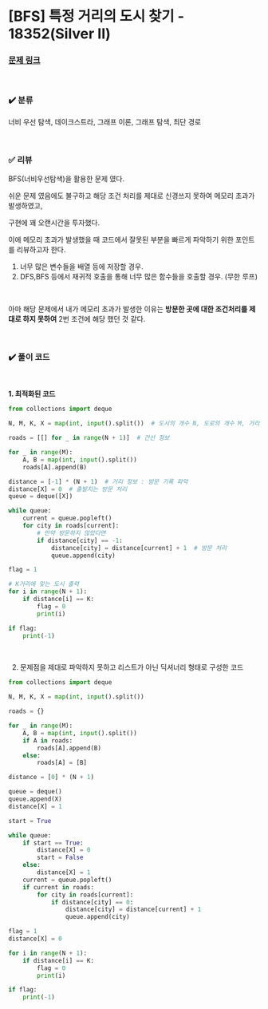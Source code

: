 # [BFS] 특정 거리의 도시 찾기 - 18352(Silver II)

### [문제 링크](https://www.acmicpc.net/problem/18352)

<br>

### ✔️ 분류

너비 우선 탐색, 데이크스트라, 그래프 이론, 그래프 탐색, 최단 경로

<br>

### ✅ 리뷰

BFS(너비우선탐색)을 활용한 문제 였다. <br>

쉬운 문제 였음에도 불구하고 해당 조건 처리를 제대로 신경쓰지 못하여 메모리 초과가 발생하였고, <br>

구현에 꽤 오랜시간을 투자했다. <br>

이에 메모리 초과가 발생했을 때 코드에서 잘못된 부분을 빠르게 파악하기 위한 포인트를 리뷰하고자 한다. <br>

1. 너무 많은 변수들을 배열 등에 저장할 경우. <br>
2. DFS,BFS 등에서 재귀적 호출을 통해 너무 많은 함수들을 호출할 경우. (무한 루프)

<br>

아마 해당 문제에서 내가 메모리 초과가 발생한 이유는 **방문한 곳에 대한 조건처리를 제대로 하지 못하여** 2번 조건에 해당 했던 것 같다.

<br>

### ✔️ 풀이 코드

<br>

**1. 최적화된 코드**

```python
from collections import deque

N, M, K, X = map(int, input().split())  # 도시의 개수 N, 도로의 개수 M, 거리 정보 K, 출발 도시의 번호 X

roads = [[] for _ in range(N + 1)]  # 간선 정보

for _ in range(M):
    A, B = map(int, input().split())
    roads[A].append(B)

distance = [-1] * (N + 1)  # 거리 정보 : 방문 기록 파악
distance[X] = 0  # 출발지는 방문 처리
queue = deque([X])

while queue:
    current = queue.popleft()
    for city in roads[current]:
        # 만약 방문하지 않았다면
        if distance[city] == -1:
            distance[city] = distance[current] + 1  # 방문 처리
            queue.append(city)

flag = 1

# K거리에 맞는 도시 출력
for i in range(N + 1):
    if distance[i] == K:
        flag = 0
        print(i)

if flag:
    print(-1)
```

<br>

2. 문제점을 제대로 파악하지 못하고 리스트가 아닌 딕셔너리 형태로 구성한 코드

```python
from collections import deque

N, M, K, X = map(int, input().split())

roads = {}

for _ in range(M):
    A, B = map(int, input().split())
    if A in roads:
        roads[A].append(B)
    else:
        roads[A] = [B]

distance = [0] * (N + 1)

queue = deque()
queue.append(X)
distance[X] = 1

start = True

while queue:
    if start == True:
        distance[X] = 0
        start = False
    else:
        distance[X] = 1
    current = queue.popleft()
    if current in roads:
        for city in roads[current]:
            if distance[city] == 0:
                distance[city] = distance[current] + 1
                queue.append(city)

flag = 1
distance[X] = 0

for i in range(N + 1):
    if distance[i] == K:
        flag = 0
        print(i)

if flag:
    print(-1)
```
